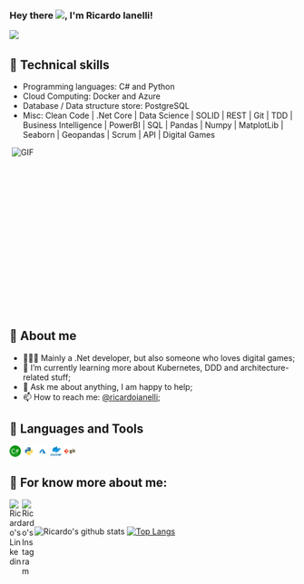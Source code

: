 ### Hey there <img src="https://media.giphy.com/media/hvRJCLFzcasrR4ia7z/giphy.gif" width="25px">, I'm Ricardo Ianelli! 

![](https://visitor-badge.glitch.me/badge?page_id=ricardoianelli.ricardoianelli)

## :triangular_flag_on_post: Technical skills
- Programming languages: C# and Python
- Cloud Computing: Docker and Azure
- Database / Data structure store: PostgreSQL
- Misc: Clean Code | .Net Core | Data Science | SOLID | REST | Git | TDD | Business Intelligence | PowerBI | SQL | Pandas | Numpy | MatplotLib | Seaborn | Geopandas | Scrum | API | Digital Games

 <img align="right" alt="GIF" src="https://github.com/abhisheknaiidu/abhisheknaiidu/blob/master/code.gif?raw=true" width="500" height="320" />

## :runner: About me

- 👨🏽‍💻 Mainly a .Net developer, but also someone who loves digital games;
- 🌱 I’m currently learning more about Kubernetes, DDD and architecture-related stuff; 
- 💬 Ask me about anything, I am happy to help;
- 📫 How to reach me: [@ricardoianelli](https://www.linkedin.com/in/ricardoianelli/);

## :hammer: Languages and Tools
<code><img height="20" src="https://raw.githubusercontent.com/github/explore/80688e429a7d4ef2fca1e82350fe8e3517d3494d/topics/csharp/csharp.png"></code>
<code><img height="20" src="https://raw.githubusercontent.com/github/explore/80688e429a7d4ef2fca1e82350fe8e3517d3494d/topics/python/python.png"></code>
<code><img height="20" src="https://raw.githubusercontent.com/github/explore/80688e429a7d4ef2fca1e82350fe8e3517d3494d/topics/azure/azure.png"></code>
<code><img height="20" src="https://raw.githubusercontent.com/github/explore/80688e429a7d4ef2fca1e82350fe8e3517d3494d/topics/docker/docker.png"></code>
<code><img height="20" src="https://raw.githubusercontent.com/github/explore/80688e429a7d4ef2fca1e82350fe8e3517d3494d/topics/git/git.png"></code>

## 💬 For know more about me:

<a href="https://www.linkedin.com/in/ricardoianelli/">
  <img align="left" alt="Ricardo's Linkedin" width="22px" src="https://cdn.jsdelivr.net/npm/simple-icons@v3/icons/linkedin.svg" />
</a>
<a href="https://www.instagram.com/ricardoianelli/">
  <img align="left" alt="Ricardo's Instagram" width="22px" src="https://cdn.jsdelivr.net/npm/simple-icons@v3/icons/instagram.svg" />
</a>

<br />
<br />

![Ricardo's github stats](https://github-readme-stats.vercel.app/api?username=ricardoianelli&count_private=true&show_icons=true&theme=algolia) [![Top Langs](https://github-readme-stats.vercel.app/api/top-langs/?username=ricardoianelli&layout=compact)](https://github.com/anuraghazra/github-readme-stats)

<!--
**ricardoianelli/ricardoianelli** is a ✨ _special_ ✨ repository because its `README.md` (this file) appears on your GitHub profile.

Here are some ideas to get you started:

- 🔭 I’m currently working on ...
- 🌱 I’m currently learning ...
- 👯 I’m looking to collaborate on ...
- 🤔 I’m looking for help with ...
- 💬 Ask me about ...
- 📫 How to reach me: ...
- 😄 Pronouns: ...
- ⚡ Fun fact: ...
-->
